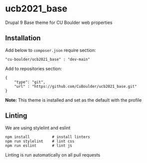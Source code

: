# ucb2021_base
Drupal 9 Base theme for CU Boulder web properties

## Installation
Add below to `composer.json` require section:
````
"cu-boulder/ucb2021_base" : "dev-main"
````

Add to repositories section:
````
{
    "type": "git",
    "url" : "https://github.com/CuBoulder/ucb2021_base.git"
}
````

**Note:** This theme is installed and set as the default with the profile

## Linting

We are using stylelint and eslint

````
npm install          # install linters
npm run stylelint    # lint css
npm run eslint       # lint js
````
Linting is run automatically on all pull requests
